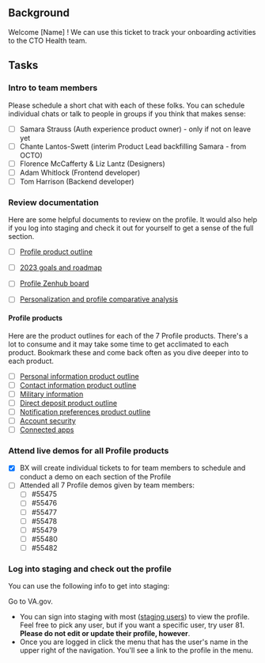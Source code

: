 ## Background

Welcome [Name] ! We can use this ticket to track your onboarding activities to the CTO Health team.

## Tasks

### Intro to team members

Please schedule a short chat with each of these folks. You can schedule individual chats or talk to people in groups if you think that makes sense:

- [ ] Samara Strauss (Auth experience product owner) - only if not on leave yet
- [ ] Chante Lantos-Swett (interim Product Lead backfilling Samara - from OCTO) 
- [ ] Florence McCafferty & Liz Lantz (Designers)
- [ ] Adam Whitlock (Frontend developer)
- [ ] Tom Harrison (Backend developer)

### Review documentation

Here are some helpful documents to review on the profile. It would also help if you log into staging and check it out for yourself to get a sense of the full section.

- [ ] [Profile product outline](https://github.com/department-of-veterans-affairs/va.gov-team/blob/master/products/identity-personalization/profile/README.md)
- [ ] [2023 goals and roadmap](https://github.com/department-of-veterans-affairs/va.gov-team/blob/master/teams/vsa/teams/authenticated-experience/roadmap/2023-goals-roadmap.md#profile-team)
- [ ] [Profile Zenhub board](https://app.zenhub.com/workspaces/vft-59c95ae5fda7577a9b3184f8/board?labels=profile)
- [ ] [Personalization and profile comparative analysis](https://github.com/department-of-veterans-affairs/va.gov-team/blob/master/products/identity-personalization/discovery-research/comparative-analysis/personalization-profile-comparative-analytsis.pdf)


#### Profile products
Here  are the product outlines for each of the 7 Profile products. There's a lot to consume and it may take some time to get acclimated to each product. Bookmark these and come back often as you dive deeper into to each product. 

- [ ] [Personal information product outline](https://github.com/department-of-veterans-affairs/va.gov-team/tree/master/products/identity-personalization/profile/personal-information#readme)
- [ ] [Contact information product outline](https://github.com/department-of-veterans-affairs/va.gov-team/tree/master/products/identity-personalization/profile/contact-information#readme)
- [ ] [Military information](https://github.com/department-of-veterans-affairs/va.gov-team/tree/master/products/identity-personalization/profile/military-information#readme)
- [ ] [Direct deposit product outline](https://github.com/department-of-veterans-affairs/va.gov-team-sensitive/blob/master/products/identity-personalization/direct-deposit/README.md)
- [ ] [Notification preferences product outline](https://github.com/department-of-veterans-affairs/va.gov-team/tree/master/products/identity-personalization/profile/notification-preferences#readme)
- [ ] [Account security](https://github.com/department-of-veterans-affairs/va.gov-team/tree/master/products/identity-personalization/profile/account-security#readme)
- [ ] [Connected apps](https://github.com/department-of-veterans-affairs/va.gov-team/blob/master/products/identity-personalization/profile/connected-apps/README.md)

### Attend live demos for all Profile products

- [x] BX will create individual tickets to for team members to schedule and conduct a demo on each section of the Profile 
- [ ] Attended all 7 Profile demos given by team members: 
    - [ ] #55475 
    - [ ] #55476 
    - [ ] #55477 
    - [ ] #55478 
    - [ ] #55479 
    - [ ] #55480 
    - [ ] #55482

### Log into staging and check out the profile
You can use the following info to get into staging:

Go to VA.gov.
- You can sign into staging with most ([staging users](https://github.com/department-of-veterans-affairs/va.gov-team-sensitive/blob/master/Administrative/vagov-users/mvi-staging-users.csv)) to view the profile. Feel free to pick any user, but if you want a specific user, try user 81. **Please do not edit or update their profile, however**.
- Once you are logged in click the menu that has the user's name in the upper right of the navigation. You'll see a link to the profile in the menu.
